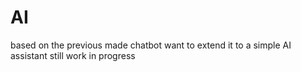 # AI
based on the previous made chatbot want to extend it to a simple AI assistant
still work in progress
